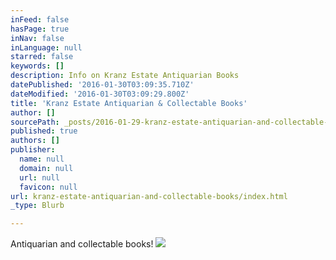 ```yaml
---
inFeed: false
hasPage: true
inNav: false
inLanguage: null
starred: false
keywords: []
description: Info on Kranz Estate Antiquarian Books
datePublished: '2016-01-30T03:09:35.710Z'
dateModified: '2016-01-30T03:09:29.800Z'
title: 'Kranz Estate Antiquarian & Collectable Books'
author: []
sourcePath: _posts/2016-01-29-kranz-estate-antiquarian-and-collectable-books.md
published: true
authors: []
publisher:
  name: null
  domain: null
  url: null
  favicon: null
url: kranz-estate-antiquarian-and-collectable-books/index.html
_type: Blurb

---
```

Antiquarian and collectable books!
![](https://the-grid-user-content.s3-us-west-2.amazonaws.com/7534de41-fa40-47a1-93b3-445801463936.jpg)
